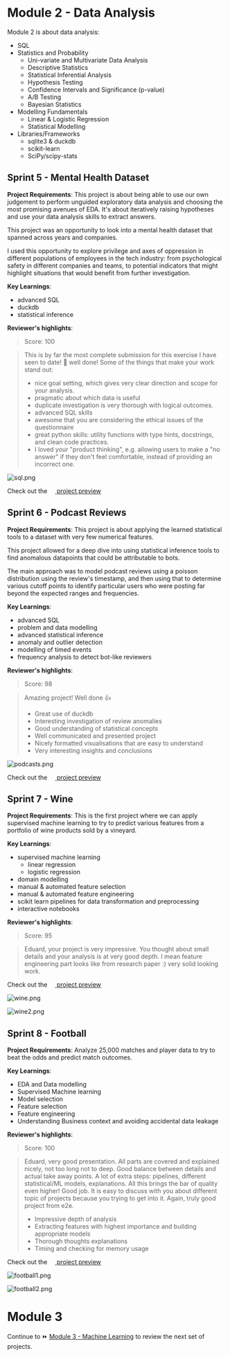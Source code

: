 # Module 2 - Data Analysis

Module 2 is about data analysis:

- SQL
- Statistics and Probability
    - Uni-variate and Multivariate Data Analysis
    - Descriptive Statistics
    - Statistical Inferential Analysis
    - Hypothesis Testing
    - Confidence Intervals and Significance (p-value)
    - A/B Testing
    - Bayesian Statistics
- Modelling Fundamentals
    - Linear & Logistic Regression
    - Statistical Modelling
- Libraries/Frameworks
    - sqlite3 & duckdb
    - scikit-learn
    - SciPy/scipy-stats

## Sprint 5 - Mental Health Dataset

**Project Requirements**: This project is about being able to use our own judgement to perform unguided exploratory data analysis and choosing the most promising avenues of EDA. It's about iteratively raising hypotheses and use your data analysis skills to extract answers.

This project was an opportunity to look into a mental health dataset that spanned across years and companies.

I used this opportunity to explore privilege and axes of oppression in different populations of employees in the tech industry: from psychological safety in different companies and teams, to potential indicators that might highlight situations that would benefit from further investigation.


**Key Learnings**:
- advanced SQL
- duckdb
- statistical inference

**Reviewer's highlights**:

> Score: 100

> This is by far the most complete submission for this exercise I have seen to date! 👏 well done!
> Some of the things that make your work stand out:
> - nice goal setting, which gives very clear direction and scope for your analysis.
> - pragmatic about which data is useful
> - duplicate investigation is very thorough with logical outcomes.
> - advanced SQL skills
> - awesome that you are considering the ethical issues of the questionnaire
> - great python skills: utility functions with type hints, docstrings, and clean code practices.
> - I loved your "product thinking", e.g. allowing users to make a "no answer" if they don't feel comfortable, instead of providing an incorrect one.

![sql.png](img/sql.png)

Check out the [<img src="../notebook/jupyter96.png" style="height:1em"/> project preview](../notebook/5-mental-health/5-mental-health.html)

## Sprint 6 - Podcast Reviews

**Project Requirements**: This project is about applying the learned statistical tools to a dataset with very few numerical features.

This project allowed for a deep dive into using statistical inference tools to find anomalous datapoints that could be attributable to bots.

The main approach was to model podcast reviews using a poisson distribution using the review's timestamp, and then using that to determine various cutoff points to identify particular users who were posting far beyond the expected ranges and frequencies.

**Key Learnings**:
- advanced SQL
- problem and data modelling
- advanced statistical inference
- anomaly and outlier detection
- modelling of timed events
- frequency analysis to detect bot-like reviewers

**Reviewer's highlights**:

> Score: 98

> Amazing project! Well done 👍 
> * Great use of duckdb
> * Interesting investigation of review anomalies
> * Good understanding of statistical concepts
> * Well communicated and presented project
> * Nicely formatted visualisations that are easy to understand
> * Very interesting insights and conclusions


![podcasts.png](img/podcasts.png)

Check out the [<img src="../notebook/jupyter96.png" style="height:1em"/> project preview](../notebook/6-podcasts/6-podcasts.html)

## Sprint 7 - Wine

**Project Requirements**: This is the first project where we can apply supervised machine learning to try to predict various features from a portfolio of wine products sold by a vineyard.

**Key Learnings**:
- supervised machine learning
	- linear regression
	- logistic regression
- domain modelling
- manual & automated feature selection
- manual & automated feature engineering
- scikit learn pipelines for data transformation and preprocessing
- interactive notebooks

**Reviewer's highlights**:
> Score: 95

> Eduard, your project is very impressive. You thought about small details and your analysis is at very good depth. I mean feature engineering part looks like from research paper :) very solid looking work.

Check out the [<img src="../notebook/jupyter96.png" style="height:1em"/> project preview](../notebook/7-wine/7-wine.html)


![wine.png](img/wine.png)

![wine2.png](img/wine2.png)


## Sprint 8 - Football

**Project Requirements**: Analyze 25,000 matches and player data to try to beat the odds and predict match outcomes.

**Key Learnings**:
- EDA and Data modelling
- Supervised Machine learning
- Model selection
- Feature selection
- Feature engineering
- Understanding Business context and avoiding accidental data leakage


**Reviewer's highlights**:
> Score: 100

> Eduard, very good presentation. All parts are covered and explained nicely, not too long not to deep. Good balance between details and actual take away points. A lot of extra steps: pipelines, different statistical/ML models, explanations. All this brings the bar of quality even higher! Good job. It is easy to discuss with you about different topic of projects because you trying to get into it. Again, truly good project from e2e. 
> * Impressive depth of analysis 
> * Extracting features with highest importance and building appropriate models
> * Thorough thoughts explanations
> * Timing and checking for memory usage

Check out the [<img src="../notebook/jupyter96.png" style="height:1em"/> project preview](../notebook/8-football/8-football.html)



![football1.png](img/football1.png)

![football2.png](img/football2.png)



# Module 3

Continue to ⏩ [Module 3 - Machine Learning](module3.md) to review the next set of projects.

